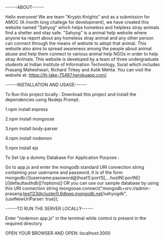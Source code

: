 ------ABOUT------

Hello everyone! We are team "Krypto Knights" and as a submission for AMOC (A month long challege for development), we have created this website named "Sahyog" which helps homeless and helpless stray animals find a shelter and stay safe. "Sahyog" is a animal help website where anyone ka report about any homeless stray animal and any other person can connect through the means of website to adopt that animal. This website also aims to spread awareness among the people about animal abuse and help them connect to various animal help NGOs in order to help stray Animals. This website is developed by a team of three  undergraduate students at Indian Institute of Information Technology, Surat which includes Prasang Maheshwari, Richard Tirkey and Astik Mehta.
You can visit the website at: https://lit-lake-75487.herokuapp.com/

------INSTALLATION AND USAGE------

To Run this project locally : Download this project and install the dependencies using Nodejs Prompt.

1.npm install express

2.npm install mongoose

3.npm install body-parser

4.npm install nodemon

5.npm install ejs

To Set Up a dummy Database For Application Purpose :

Go to app.js and enter the mongodb standard URI connection string containing your username and password. It is of the form
mongodb://[username:password@]host1[:port1][,...hostN[:portN]][/[defaultauthdb][?options]]
OR you can use our sample database by using this URI connection string
mongoose.connect("mongodb+srv://admin-prasang:test123@cluster0.6dkwq.mongodb.net/sahyogdb", {useNewUrlParser: true});

------TO RUN THE SERVER LOCALLY------

Enter "nodemon app.js" in the terminal while control is present in the required directory

OPEN YOUR BROWSER AND OPEN: localhost:3000
